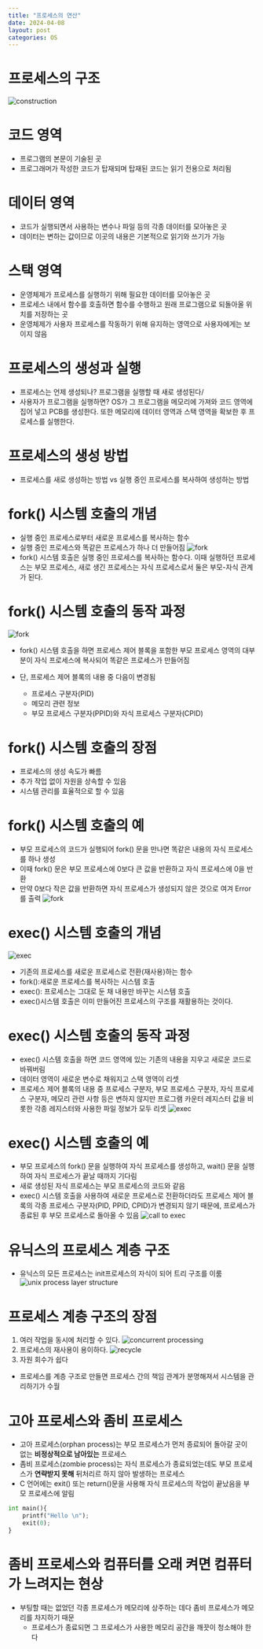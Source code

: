 ```yaml
---
title: "프로세스의 연산"
date: 2024-04-08
layout: post
categories: OS
---
```

# 프로세스의 구조
![construction](/assets/osimg/construction.png)

# 코드 영역
- 프로그램의 본문이 기술된 곳
- 프로그래머가 작성한 코드가 탑재되며 탑재된 코드는 읽기 전용으로 처리됨

# 데이터 영역
- 코드가 실행되면서 사용하는 변수나 파일 등의 각종 데이터를 모아놓은 곳
- 데이터는 변하는 값이므로 이곳의 내용은 기본적으로 읽기와 쓰기가 가능

# 스택 영역
- 운영체제가 프로세스를 실행하기 위해 필요한 데이터를 모아놓은 곳
- 프로세스 내에서 함수를 호출하면 함수를 수행하고 원래 프로그램으로 되돌아올 위치를 저장하는 곳
- 운영체제가 사용자 프로세스를 작동하기 위해 유지하는 영역으로 사용자에게는 보이지 않음

# 프로세스의 생성과 실행
- 프로세스는 언제 생성되나? 프로그램을 실행할 때 새로 생성된다/
- 사용자가 프로그램을 실행하면? OS가 그 프로그램을 메모리에 가져와 코드 영역에 집어 넣고 PCB를 생성한다. 또한 메모리에 데이터 영역과 스택 영역을 확보한 후 프로세스를 실행한다.

# 프로세스의 생성 방법
- 프로세스를 새로 생성하는 방법 vs 실행 중인 프로세스를 복사하여 생성하는 방법

# fork() 시스템 호출의 개념
- 실행 중인 프로세스로부터 새로운 프로세스를 복사하는 함수
- 실행 중인 프로세스와 똑같은 프로세스가 하나 더 만들어짐
![fork](/assets/osimg/fork.png)
- fork() 시스템 호출은 실행 중인 프로세스를 복사하는 함수다. 이때 실행하던 프로세스는 부모 프로세스, 새로 생긴 프로세스는 자식 프로세스로서 둘은 부모-자식 관계가 된다.

# fork() 시스템 호출의 동작 과정
![fork](/assets/osimg/fork2.png)
- fork() 시스템 호출을 하면 프로세스 제어 블록을 포함한 부모 프로세스 영역의 대부분이 자식 프로세스에 복사되어 똑같은 프로세스가 만들어짐

- 단, 프로세스 제어 블록의 내용 중 다음이 변경됨
    - 프로세스 구분자(PID)
    - 메모리 관련 정보
    - 부모 프로세스 구분자(PPID)와 자식 프로세스 구분자(CPID)

# fork() 시스템 호출의 장점
- 프로세스의 생성 속도가 빠름
- 추가 작업 없이 자원을 상속할 수 있음
- 시스템 관리를 효율적으로 할 수 있음

# fork() 시스템 호출의 예
- 부모 프로세스의 코드가 실행되어 fork() 문을 만나면 똑같은 내용의 자식 프로세스를 하나 생성
- 이때 fork() 문은 부모 프로세스에 0보다 큰 값을 반환하고 자식 프로세스에 0을 반환
- 만약 0보다 작은 값을 반환하면 자식 프로세스가 생성되지 않은 것으로 여겨 Error를 출력
![fork](/assets/osimg/fork3.png)

# exec() 시스템 호출의 개념
![exec](/assets/osimg/exec.png)
- 기존의 프로세스를 새로운 프로세스로 전환(재사용)하는 함수
- fork():새로운 프로세스를 복사하는 시스템 호출
- exec(): 프로세스는 그대로 둔 채 내용만 바꾸는 시스템 호출
- exec()시스템 호출은 이미 만들어진 프로세스의 구조를 재활용하는 것이다.

# exec() 시스템 호출의 동작 과정
- exec() 시스템 호출을 하면 코드 영역에 있는 기존의 내용을 지우고 새로운 코드로 바꿔버림
- 데이터 영역이 새로운 변수로 채워지고 스택 영역이 리셋
- 프로세스 제어 블록의 내용 중 프로세스 구분자, 부모 프로세스 구분자, 자식 프로세스 구분자, 메모리 관련 사항 등은 변하지 않지만 프로그램 카운터 레지스터 값을 비롯한 각종 레지스터와 사용한 파일 정보가 모두 리셋
![exec](/assets/osimg/exec2.png)

# exec() 시스템 호출의 예
- 부모 프로세스의 fork() 문을 실행하여 자식 프로세스를 생성하고, wait() 문을 실행하여 자식 프로세스가 끝날 때까지 기다림
- 새로 생성된 자식 프로세스는 부모 프로세스의 코드와 같음
- exec() 시스템 호출을 사용하여 새로운 프로세스로 전환하더라도 프로세스 제어 블록의 각종 프로세스 구분자(PID, PPID, CPID)가 변경되지 않기 때문에, 프로세스가 종료된 후 부모 프로세스로 돌아올 수 있음
![call to exec](/assets/osimg/call_exec.png)

# 유닉스의 프로세스 계층 구조
- 유닉스의 모든 프로세스는 init프로세스의 자식이 되어 트리 구조를 이룸
![unix process layer structure](/assets/osimg/unix_process.png)

# 프로세스 계층 구조의 장점
1. 여러 작업을 동시에 처리할 수 있다.
![concurrent processing](/assets/osimg/concurrent_processing.png)
2. 프로세스의 재사용이 용이하다.
![recycle](/assets/osimg/recycle.png)
3. 자원 회수가 쉽다
- 프로세스를 계층 구조로 만들면 프로세스 간의 책임 관계가 분명해져서 시스템을 관리하기가 수월

# 고아 프로세스와 좀비 프로세스
- 고아 프로세스(orphan process)는 부모 프로세스가 먼저 종료되어 돌아갈 곳이 없는 **비정상적으로 남아있는** 프로세스
- 좀비 프로세스(zombie process)는 자식 프로세스가 종료되었는데도 부모 프로세스가 **연략받지 못해** 뒤처리르 하지 않아 발생하는 프로세스
- C 언어에는 exit() 또는 return()문을 사용해 자식 프로세스의 작업이 끝났음을 부모 프로세스에 알림

```python
int main(){
    printf("Hello \n");
    exit(0);
}
```

# 좀비 프로세스와 컴퓨터를 오래 켜면 컴퓨터가 느려지는 현상
- 부팅할 때는 없었던 각종 프로세스가 메모리에 상주하는 데다 좀비 프로세스가 메모리를 차지하기 때문
    - 프로세스가 종료되면 그 프로세스가 사용한 메모리 공간을 깨끗이 청소해야 한다

